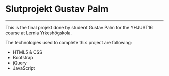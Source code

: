 <h1>Slutprojekt Gustav Palm</h1>
<hr>
This is the final projekt done by student Gustav Palm for the YHJUST16 course at Lernia Yrkeshögskola.

The technologies used to complete this project are following:
<ul>
	<li>HTML5 & CSS</li>
	<li>Bootstrap</li>
	<li>jQuery</li>
	<li>JavaScript</li>
</ul>
